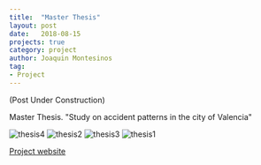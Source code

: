 ```yaml
---
title:  "Master Thesis"
layout: post
date:   2018-08-15
projects: true
category: project
author: Joaquin Montesinos
tag:
- Project
---
```


(Post Under Construction)

Master Thesis. "Study on accident patterns in the city of Valencia"

 

![thesis4]({{site.baseurl}}/assets/images/posts/neupro.png)
![thesis2]({{site.baseurl}}/assets/images/posts/neupro.png)
![thesis3]({{site.baseurl}}/assets/images/posts/neupro.png)
![thesis1]({{site.baseurl}}/assets/images/posts/neupro.png)



 
[Project website](https://thesischallenge.sytes.net/) 

 


